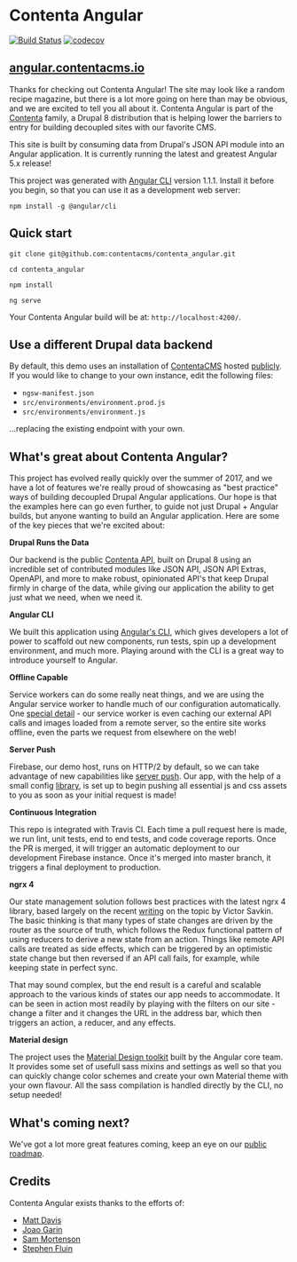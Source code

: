 # Contenta Angular

[![Build Status](https://travis-ci.org/contentacms/contenta_angular.svg?branch=master)](https://travis-ci.org/contentacms/contenta_angular)
[![codecov](https://codecov.io/gh/contentacms/contenta_angular/branch/master/graph/badge.svg)](https://codecov.io/gh/contentacms/contenta_angular)

## [angular.contentacms.io](http://angular.contentacms.io)

Thanks for checking out Contenta Angular! The site may look like a random recipe magazine, but there is a lot more going on here than may be obvious, and we are excited to tell you all about it. Contenta Angular is part of the [Contenta](http://www.contentacms.org) family, a Drupal 8 distribution that is helping lower the barriers to entry for building decoupled sites with our favorite CMS.

This site is built by consuming data from Drupal's JSON API module into an Angular application. It is currently running the latest and greatest Angular 5.x release!

This project was generated with [Angular CLI](https://github.com/angular/angular-cli) version 1.1.1. Install it before you begin, so that you can use it as a development web server:

`npm install -g @angular/cli`

## Quick start

`git clone git@github.com:contentacms/contenta_angular.git`

`cd contenta_angular`

`npm install`

`ng serve`

Your Contenta Angular build will be at: `http://localhost:4200/`.

## Use a different Drupal data backend

By default, this demo uses an installation of [ContentaCMS](https://github.com/contentacms/contenta_jsonapi) hosted [publicly](http://live-contentacms.pantheonsite.io/). If you would like to change to your own instance, edit the following files:

* `ngsw-manifest.json`
* `src/environments/environment.prod.js`
* `src/environments/environment.js`

...replacing the existing endpoint with your own.

## What's great about Contenta Angular?

This project has evolved really quickly over the summer of 2017, and we have a lot of features we're really proud of showcasing as "best practice" ways of building decoupled Drupal Angular applications. Our hope is that the examples here can go even further, to guide not just Drupal + Angular builds, but anyone wanting to build an Angular application. Here are some of the key pieces that we're excited about:

**Drupal Runs the Data**

Our backend is the public [Contenta API](http://live-contentacms.pantheonsite.io/), built on Drupal 8 using an incredible set of contributed modules like JSON API, JSON API Extras, OpenAPI, and more to make robust, opinionated API's that keep Drupal firmly in charge of the data, while giving our application the ability to get just what we need, when we need it.

**Angular CLI**

We built this application using [Angular's CLI](https://github.com/angular/angular-cli), which gives developers a lot of power to scaffold out new components, run tests, spin up a development environment, and much more. Playing around with the CLI is a great way to introduce yourself to Angular.

**Offline Capable**

Service workers can do some really neat things, and we are using the Angular service worker to handle much of our configuration automatically. One [special detail](https://github.com/contentacms/contenta_angular/blob/develop/ngsw-manifest.json) - our service worker is even caching our external API calls and images loaded from a remote server, so the entire site works offline, even the parts we request from elsewhere on the web!

**Server Push**

Firebase, our demo host, runs on HTTP/2 by default, so we can take advantage of new capabilities like [server push](https://firebase.googleblog.com/2016/09/http2-comes-to-firebase-hosting.html). Our app, with the help of a small config [library](https://www.npmjs.com/package/firebase-http2-push-config), is set up to begin pushing all essential js and css assets to you as soon as your initial request is made!

**Continuous Integration**

This repo is integrated with Travis CI. Each time a pull request here is made, we run lint, unit tests, end to end tests, and code coverage reports. Once the PR is merged, it will trigger an automatic deployment to our development Firebase instance. Once it's merged into master branch, it triggers a final deployment to production.

**ngrx 4**

Our state management solution follows best practices with the latest ngrx 4 library, based largely on the recent [writing](https://blog.nrwl.io/using-ngrx-4-to-manage-state-in-angular-applications-64e7a1f84b7b) on the topic by Victor Savkin. The basic thinking is that many types of state changes are driven by the router as the source of truth, which follows the Redux functional pattern of using reducers to derive a new state from an action. Things like remote API calls are treated as side effects, which can be triggered by an optimistic state change but then reversed if an API call fails, for example, while keeping state in perfect sync.

That may sound complex, but the end result is a careful and scalable approach to the various kinds of states our app needs to accommodate. It can be seen in action most readily by playing with the filters on our site - change a filter and it changes the URL in the address bar, which then triggers an action, a reducer, and any effects.

**Material design**

The project uses the [Material Design toolkit](https://material.angular.io/) built by the Angular core team. It provides some set of usefull sass mixins and settings as well so that you can quickly change color schemes and create your own Material theme with your own flavour. All the sass compilation is handled directly by the CLI, no setup needed!

## What's coming next?

We've got a lot more great features coming, keep an eye on our [public roadmap](https://github.com/contentacms/contenta_angular/issues/24).

## Credits

Contenta Angular exists thanks to the efforts of:

* [Matt Davis](https://twitter.com/johnmattdavis)
* [Joao Garin](https://twitter.com/joaogarin)
* [Sam Mortenson](https://twitter.com/DrupalSAM)
* [Stephen Fluin](https://twitter.com/stephenfluin)
